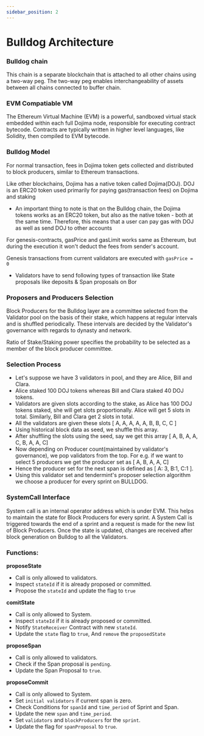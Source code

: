 ```yaml
---
sidebar_position: 2
---
```


<!-- @format -->

# Bulldog Architecture

### Bulldog chain

This chain is a separate blockchain that is attached to all other chains using a two-way peg. The two-way peg enables interchangeability of assets between all chains connected to buffer chain.

### EVM Compatiable VM

The Ethereum Virtual Machine (EVM) is a powerful, sandboxed virtual stack embedded within each full Dojima node, responsible for executing contract bytecode. Contracts are typically written in higher level languages, like Solidity, then compiled to EVM bytecode.

### Bulldog Model

For normal transaction, fees in Dojima token gets collected and distributed to block producers, similar to Ethereum transactions.

Like other blockchains, Dojima has a native token called Dojima(DOJ). DOJ is an ERC20 token used primarily for paying gas(transaction fees) on Dojima and staking

- An important thing to note is that on the Bulldog chain, the Dojima tokens works as an ERC20 token, but also as the native token - both at the same time. Therefore, this means that a user can pay gas with DOJ as well as send DOJ to other accounts

For genesis-contracts, gasPrice and gasLimit works same as Ethereum, but during the execution it won't deduct the fees from sender's account.

Genesis transactions from current validators are executed with `gasPrice = 0`

- Validators have to send following types of transaction like State proposals like deposits & Span proposals on Bor

### Proposers and Producers Selection

Block Producers for the Bulldog layer are a committee selected from the Validator pool on the basis of their stake, which happens at regular intervals and is shuffled periodically. These intervals are decided by the Validator's governance with regards to dynasty and network.

Ratio of Stake/Staking power specifies the probability to be selected as a member of the block producer committee.

### Selection Process

- Let's suppose we have 3 validators in pool, and they are Alice, Bill and Clara.
- Alice staked 100 DOJ tokens whereas Bill and Clara staked 40 DOJ tokens.
- Validators are given slots according to the stake, as Alice has 100 DOJ tokens staked, she will get slots proportionally. Alice will get 5 slots in total. Similarly, Bill and Clara get 2 slots in total.
- All the validators are given these slots [ A, A, A, A, A, B, B, C, C ]
- Using historical block data as seed, we shuffle this array.
- After shuffling the slots using the seed, say we get this array [ A, B, A, A, C, B, A, A, C]
- Now depending on Producer count(maintained by validator's governance), we pop validators from the top. For e.g. if we want to select 5 producers we get the producer set as [ A, B, A, A, C]
- Hence the producer set for the next span is defined as [ A: 3, B:1, C:1 ].
- Using this validator set and tendermint's proposer selection algorithm we choose a producer for every sprint on BULLDOG.

### SystemCall Interface

System call is an internal operator address which is under EVM. This helps to maintain the state for Block Producers for every sprint. A System Call is triggered towards the end of a sprint and a request is made for the new list of Block Producers. Once the state is updated, changes are received after block generation on Bulldog to all the Validators.

### Functions:

**proposeState**

- Call is only allowed to validators.
- Inspect `stateId` if it is already proposed or committed.
- Propose the `stateId` and update the flag to `true`

**comitState**

- Call is only allowed to System.
- Inspect `stateId` if it is already proposed or committed.
- Notify `StateReceiver` Contract with new `stateId`.
- Update the `state` flag to `true`, And `remove` the `proposedState`

**proposeSpan**

- Call is only allowed to validators.
- Check if the Span proposal is `pending`.
- Update the Span Proposal to `true`.

**proposeCommit**

- Call is only allowed to System.
- Set `initial validators` if current span is zero.
- Check Conditions for `spanId` and `time_period` of Sprint and Span.
- Update the new `span` and `time_period`.
- Set `validators` and `blockProducers` for the `sprint`.
- Update the flag for `spanProposal` to `true`.
